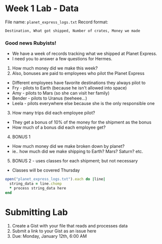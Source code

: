 Week 1 Lab - Data
================

File name: `planet_express_logs.txt`
Record format:

```
Destination, What got shipped, Number of crates, Money we made
```

### Good news Rubyists!
* We have a week of records tracking what we shipped at Planet Express.
* I need you to answer a few questions for Hermes.

1. How much money did we make this week?
2. Also, bonuses are paid to employees who pilot the Planet Express

* Different employees have favorite destinations they always pilot to
* Fry - pilots to Earth (because he isn't allowed into space)
* Amy - pilots to Mars (so she can visit her family)
* Bender - pilots to Uranus (teeheee...)
* Leela - pilots everywhere else because she is the only responsible one

3. How many trips did each employee pilot?

* They get a bonus of 10% of the money for the shipment as the bonus
* How much of a bonus did each employee get?

4. BONUS 1

* How much money did we make broken down by planet?
* ie.. how much did we make shipping to Earth? Mars? Saturn? etc.

5. BONUS 2 - uses classes for each shipment; but not necessary

* Classes will be covered Thursday

```ruby
open("planet_express_logs.txt").each do |line|
  string_data = line.chomp
  * process string_data here
end
```


Submitting Lab
==========

1. Create a Gist with your file that reads and processes data
2. Submit a link to your Gist as an issue here
3. Due: Monday, January 12th, 6:00 AM

